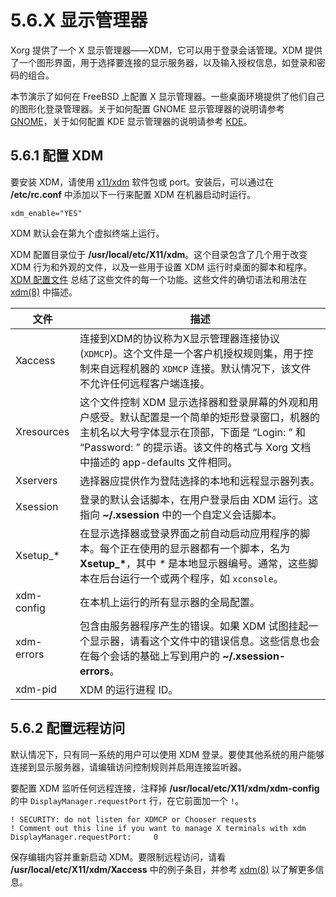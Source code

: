 # 5.6.X 显示管理器

Xorg 提供了一个 X 显示管理器——XDM，它可以用于登录会话管理。XDM 提供了一个图形界面，用于选择要连接的显示服务器，以及输入授权信息，如登录和密码的组合。

本节演示了如何在 FreeBSD 上配置 X 显示管理器。一些桌面环境提供了他们自己的图形化登录管理器。关于如何配置 GNOME 显示管理器的说明请参考 [GNOME](https://docs.freebsd.org/en/books/handbook/x11/#x11-wm-gnome)，关于如何配置 KDE 显示管理器的说明请参考 [KDE](https://docs.freebsd.org/en/books/handbook/x11/#x11-wm-kde)。

## 5.6.1 配置 XDM

要安装 XDM，请使用 [x11/xdm](https://cgit.freebsd.org/ports/tree/x11/xdm/pkg-descr) 软件包或 port。安装后，可以通过在 **/etc/rc.conf** 中添加以下一行来配置 XDM 在机器启动时运行。

`xdm_enable="YES"`

XDM 默认会在第九个虚拟终端上运行。

XDM 配置目录位于 **/usr/local/etc/X11/xdm**。这个目录包含了几个用于改变 XDM 行为和外观的文件，以及一些用于设置 XDM 运行时桌面的脚本和程序。[XDM 配置文件](https://docs.freebsd.org/en/books/handbook/x11/#xdm-config-files) 总结了这些文件的每一个功能。这些文件的确切语法和用法在 [xdm(8)](https://www.freebsd.org/cgi/man.cgi?query=xdm&sektion=8&format=html) 中描述。

| 文件         | 描述                                                                                                                                     |
| ---------- | -------------------------------------------------------------------------------------------------------------------------------------- |
| Xaccess | 连接到XDM的协议称为X显示管理器连接协议(`XDMCP`)。这个文件是一个客户机授权规则集，用于控制来自远程机器的 `XDMCP` 连接。默认情况下，该文件不允许任何远程客户端连接。|
| Xresources | 这个文件控制 XDM 显示选择器和登录屏幕的外观和用户感受。默认配置是一个简单的矩形登录窗口，机器的主机名以大号字体显示在顶部，下面是 “Login: ” 和 “Password: ” 的提示语。该文件的格式与 Xorg 文档中描述的 app-defaults 文件相同。|
| Xservers   | 选择器应提供作为登陆选择的本地和远程显示器列表。                                                                                                              |
| Xsession   | 登录的默认会话脚本，在用户登录后由 XDM 运行。这指向 **\~/.xsession** 中的一个自定义会话脚本。                                                                            |
| Xsetup\_\* | 在显示选择器或登录界面之前自动启动应用程序的脚本。每个正在使用的显示器都有一个脚本，名为 **Xsetup\_\***，其中 *\** 是本地显示器编号。通常，这些脚本在后台运行一个或两个程序，如 `xconsole`。                               |
| xdm-config | 在本机上运行的所有显示器的全局配置。                                                                                                                    |
| xdm-errors | 包含由服务器程序产生的错误。如果 XDM 试图挂起一个显示器，请看这个文件中的错误信息。这些信息也会在每个会话的基础上写到用户的 **\~/.xsession-errors**。                                             |
| xdm-pid    | XDM 的运行进程 ID。                                                                                                                         |

## 5.6.2 配置远程访问

默认情况下，只有同一系统的用户可以使用 XDM 登录。要使其他系统的用户能够连接到显示服务器，请编辑访问控制规则并启用连接监听器。

要配置 XDM 监听任何远程连接，注释掉 **/usr/local/etc/X11/xdm/xdm-config** 的中 `DisplayManager.requestPort` 行，在它前面加一个 `!`。

```
! SECURITY: do not listen for XDMCP or Chooser requests
! Comment out this line if you want to manage X terminals with xdm
DisplayManager.requestPort:     0
```

保存编辑内容并重新启动 XDM。要限制远程访问，请看 **/usr/local/etc/X11/xdm/Xaccess** 中的例子条目，并参考 [xdm(8)](https://www.freebsd.org/cgi/man.cgi?query=xdm&sektion=8&format=html) 以了解更多信息。
